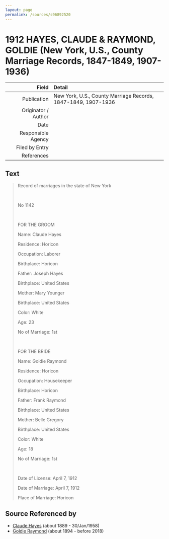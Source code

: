 ```yaml
---
layout: page
permalink: /sources/s96892520
---
```


# 1912 HAYES, CLAUDE & RAYMOND, GOLDIE (New York, U.S., County Marriage Records, 1847-1849, 1907-1936)

Field | Detail
---:|:---
Publication | New York, U.S., County Marriage Records, 1847-1849, 1907-1936
Originator / Author | 
Date | 
Responsible Agency | 
Filed by Entry | 
References | 

## Text

> Record of marriages in the state of New York
>
> <br/>
>
> No 1142
>
> <br/>
>
> FOR THE GROOM
>
> Name: Claude Hayes
>
> Residence: Horicon
>
> Occupation: Laborer
>
> Birthplace: Horicon
>
> Father: Joseph Hayes
>
> Birthplace: United States
>
> Mother: Mary Younger
>
> Birthplace: United States
>
> Color: White
>
> Age: 23
>
> No of Marriage: 1st
>
> <br/>
>
> FOR THE BRIDE
>
> Name: Goldie Raymond
>
> Residence: Horicon
>
> Occupation: Housekeeper
>
> Birthplace: Horicon
>
> Father: Frank Raymond
>
> Birthplace: United States
>
> Mother: Belle Gregory
>
> Birthplace: United States
>
> Color: White
>
> Age: 18
>
> No of Marriage: 1st
>
> <br/>
>
> Date of License: April 7, 1912
>
> Date of Marriage: April 7, 1912
>
> Place of Marriage: Horicon
>

## Source Referenced by

* [Claude Hayes](../people/@99088640@-claude-hayes-b1889-d1958-1-30.md) (about 1889 - 30/Jan/1958)
* [Goldie Raymond](../people/@2876469@-goldie-raymond-b1894-d2018.md) (about 1894 - before 2018)
